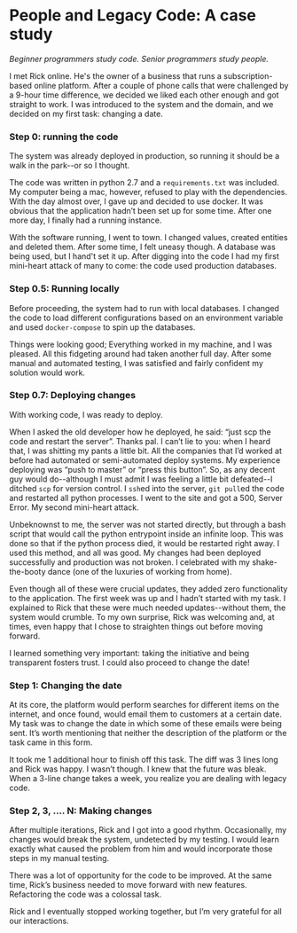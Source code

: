 # People and Legacy Code: A case study

_Beginner programmers study code. Senior programmers study people._

I met Rick online. He's the owner of a business that runs a subscription-based
online platform. After a couple of phone calls that were
challenged by a 9-hour time difference, we decided we liked each other enough
and got straight to work. I was introduced to the system and the domain, and we
decided on my first task: changing a date.

### Step 0: running the code

The system was already deployed in production, so running it should be a walk
in the park--or so I thought.

The code was written in python 2.7 and a `requirements.txt` was included. My
computer being a mac, however, refused to play with the dependencies. With the
day almost over, I gave up and decided to use docker. It was obvious that the
application hadn’t been set up for some time. After one more day, I finally
had a running instance.

With the software running, I went to town. I changed values, created entities
and deleted them. After some time, I felt uneasy though. A database
was being used, but I hand't set it up. After digging into the code I had my
first mini-heart attack of many to come: the code used production databases.

### Step 0.5: Running locally

Before proceeding, the system had to run with local databases. I changed the code
to load different configurations based on an environment variable and used
`docker-compose` to spin up the databases.

Things were looking good; Everything worked in my machine, and I was pleased.
All this fidgeting around had taken another full day. After some manual and
automated testing, I was satisfied and fairly confident my solution would work.

### Step 0.7: Deploying changes

With working code, I was ready to deploy.

When I asked the old developer how he deployed, he said: “just scp the code
and restart the server”. Thanks pal. I can’t lie to you: when I heard that,
I was shitting my pants a little bit. All the companies that I’d worked at
before had automated or semi-automated deploy systems. My experience deploying
was “push to master” or “press this button”. So, as any decent guy would
do--although I must admit I was feeling a little bit defeated--I ditched
`scp` for version control. I `ssh`ed into the server, `git pull`ed the
code and restarted all python processes. I went to the site and got a 500,
Server Error. My second mini-heart attack.

Unbeknownst to me, the server was not started directly, but through a bash
script that would call the python entrypoint inside an infinite loop. This
was done so that if the python process died, it would be restarted right away.
I used this method, and all was good. My changes had been deployed successfully
and production was not broken. I celebrated with my shake-the-booty dance
(one of the luxuries of working from home).

Even though all of these were crucial updates, they added zero functionality
to the application. The first week was up and I hadn’t started with my task.
I explained to Rick that these were much needed updates--without them, the
system would crumble. To my own surprise, Rick was welcoming and, at times,
even happy that I chose to straighten things out before moving forward.

I learned something very important: taking the initiative and being transparent
fosters trust. I could also proceed to change the date!

### Step 1: Changing the date

At its core, the platform would perform searches for different items on the
internet, and once found, would email them to customers at a certain date.
My task was to change the date in which some of these emails were being sent.
It’s worth mentioning that neither the description of the platform or the
task came in this form.

It took me 1 additional hour to finish off this task. The diff was 3 lines
long and Rick was happy. I wasn’t though. I knew that the future was bleak.
When a 3-line change takes a week, you realize you are dealing with legacy code.

### Step 2, 3, …. N: Making changes

After multiple iterations, Rick and I got into a good rhythm. Occasionally,
my changes would break the system, undetected by my testing. I would learn
exactly what caused the problem from him and would incorporate those steps
in my manual testing.

There was a lot of opportunity for the code to be improved. At the same time,
Rick’s business needed to move forward with new features. Refactoring the
code was a colossal task.

Rick and I eventually stopped working together, but I’m very grateful for
all our interactions.



